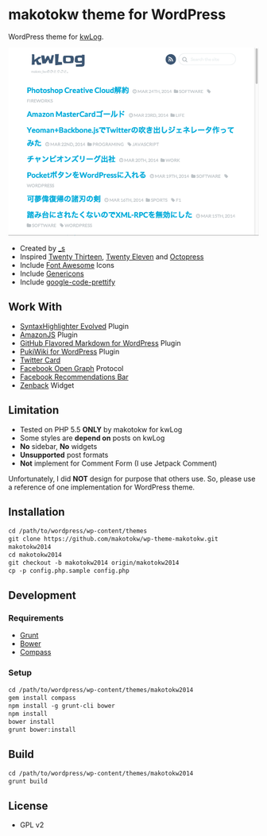 makotokw theme for WordPress
===

WordPress theme for [kwLog](http://blog.makotokw.com).


![Screenshot](https://raw.githubusercontent.com/makotokw/wp-theme-makotokw/makotokw2014/screenshot.png)

 * Created by [_s](http://underscores.me)
 * Inspired [Twenty Thirteen](http://twentythirteendemo.wordpress.com/), [Twenty Eleven](http://wordpress.org/extend/themes/twentyeleven) and [Octopress](http://octopress.org/)
 * Include [Font Awesome](http://fortawesome.github.io/Font-Awesome/) Icons
 * Include [Genericons](http://genericons.com/)
 * Include [google-code-prettify](http://code.google.com/p/google-code-prettify/)

## Work With 

* [SyntaxHighlighter Evolved](http://wordpress.org/extend/plugins/syntaxhighlighter/) Plugin
* [AmazonJS](http://wordpress.org/extend/plugins/amazonjs/) Plugin
* [GitHub Flavored Markdown for WordPress](https://github.com/makotokw/wp-gfm) Plugin
* [PukiWiki for WordPress](http://wordpress.org/extend/plugins/pukiwiki-for-wordpress/) Plugin
* [Twitter Card](https://dev.twitter.com/docs/cards)
* [Facebook Open Graph](http://developers.facebook.com/docs/opengraph/) Protocol
* [Facebook Recommendations Bar](https://developers.facebook.com/docs/reference/plugins/recommendationsbar/)
* [Zenback](http://zenback.jp/) Widget

## Limitation

* Tested on PHP 5.5 **ONLY** by makotokw for kwLog
 * Some styles are **depend on** posts on kwLog
 * **No** sidebar, **No** widgets
 * **Unsupported** post formats
 * **Not** implement for Comment Form (I use Jetpack Comment)

Unfortunately, I did **NOT** design for purpose that others use.
So, please use a reference of one implementation for WordPress theme.

## Installation

```
cd /path/to/wordpress/wp-content/themes
git clone https://github.com/makotokw/wp-theme-makotokw.git makotokw2014
cd makotokw2014
git checkout -b makotokw2014 origin/makotokw2014
cp -p config.php.sample config.php
```

## Development

### Requirements

* [Grunt](http://gruntjs.com/)
* [Bower](http://bower.io/)
* [Compass](http://compass-style.org/)

### Setup

```
cd /path/to/wordpress/wp-content/themes/makotokw2014
gem install compass
npm install -g grunt-cli bower
npm install
bower install
grunt bower:install
```

## Build

```
cd /path/to/wordpress/wp-content/themes/makotokw2014
grunt build
```

## License

* GPL v2

